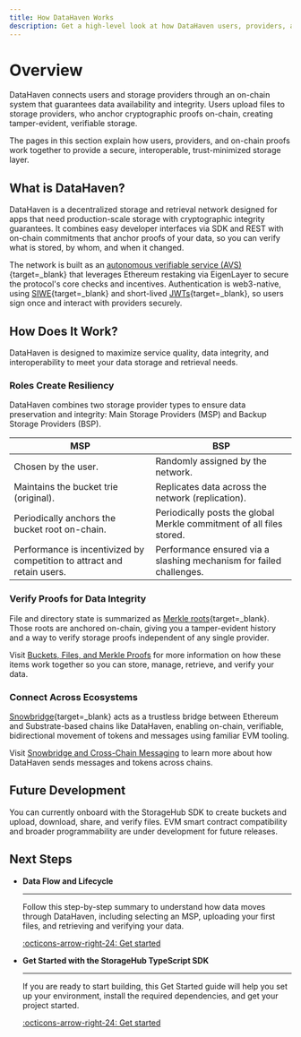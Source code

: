 ```yaml
---
title: How DataHaven Works
description: Get a high-level look at how DataHaven users, providers, and on-chain proofs work together to provide a secure, interoperable, trust-minimized storage layer.
---
```


# Overview

DataHaven connects users and storage providers through an on-chain system that guarantees data availability and integrity. Users upload files to storage providers, who anchor cryptographic proofs on-chain, creating tamper-evident, verifiable storage.

The pages in this section explain how users, providers, and on-chain proofs work together to provide a secure, interoperable, trust-minimized storage layer.

## What is DataHaven?

DataHaven is a decentralized storage and retrieval network designed for apps that need production-scale storage with cryptographic integrity guarantees. It combines easy developer interfaces via SDK and REST with on-chain commitments that anchor proofs of your data, so you can verify what is stored, by whom, and when it changed.

The network is built as an [autonomous verifiable service (AVS)](https://docs.eigencloud.xyz/products/eigenlayer/developers/concepts/avs-developer-guide){target=\_blank} that leverages Ethereum restaking via EigenLayer to secure the protocol's core checks and incentives. Authentication is web3-native, using [SIWE](https://docs.login.xyz/){target=\_blank} and short-lived [JWTs](https://www.jwt.io/){target=\_blank}, so users sign once and interact with providers securely.

## How Does It Work?

DataHaven is designed to maximize service quality, data integrity, and interoperability to meet your data storage and retrieval needs. 

### Roles Create Resiliency

DataHaven combines two storage provider types to ensure data preservation and integrity: Main Storage Providers (MSP) and Backup Storage Providers (BSP).

| MSP                                                                     | BSP                                                                  |
|-------------------------------------------------------------------------|----------------------------------------------------------------------|
| Chosen by the user.                                                     | Randomly assigned by the network.                                    |
| Maintains the bucket trie (original).                                   | Replicates data across the network (replication).                     |
| Periodically anchors the bucket root on-chain.                          | Periodically posts the global Merkle commitment of all files stored. |
| Performance is incentivized by competition to attract and retain users. | Performance ensured via a slashing mechanism for failed challenges.  |

### Verify Proofs for Data Integrity

File and directory state is summarized as [Merkle roots](https://en.wikipedia.org/wiki/Merkle_tree){target=_blank}. Those roots are anchored on-chain, giving you a tamper-evident history and a way to verify storage proofs independent of any single provider.

Visit [Buckets, Files, and Merkle Proofs](/how-it-works/data-and-provider-model/buckets-files-and-merkle-proofs/) for more information on how these items work together so you can store, manage, retrieve, and verify your data. 

### Connect Across Ecosystems

[Snowbridge](https://app.snowbridge.network/){target=_blank} acts as a trustless bridge between Ethereum and Substrate-based chains like DataHaven, enabling on-chain, verifiable, bidirectional movement of tokens and messages using familiar EVM tooling.

Visit [Snowbridge and Cross-Chain Messaging](/how-it-works/interoperability/snowbridge-and-cross-chain-messaging/) to learn more about how DataHaven sends messages and tokens across chains.

## Future Development

You can currently onboard with the StorageHub SDK to create buckets and upload, download, share, and verify files. EVM smart contract compatibility and broader programmability are under development for future releases.

## Next Steps

<div class="grid cards" markdown>

-   **Data Flow and Lifecycle**

    ---

    Follow this step-by-step summary to understand how data moves through DataHaven, including selecting an MSP, uploading your first files, and retrieving and verifying your data.

    [:octicons-arrow-right-24: Get started](/datahaven-docs/how-it-works/data-and-provider-model/data-flow-and-lifecycle.md)

-   **Get Started with the StorageHub TypeScript SDK**

    ---

    If you are ready to start building, this Get Started guide will help you set up your environment, install the required dependencies, and get your project started.

    [:octicons-arrow-right-24: Get started](/store-and-retrieve-data/use-storagehub-sdk/get-started/)

</div>